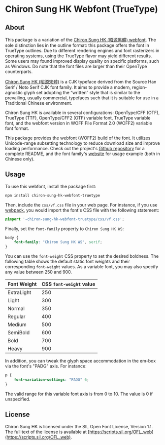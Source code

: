 Chiron Sung HK Webfont (TrueType)
=================================

## About

This package is a variation of the
[Chiron Sung HK (昭源黑體) webfont](https://www.npmjs.com/package/chiron-sung-hk-webfont).
The sole distinction lies in the outline format: this package offers the font in TrueType outlines. Due to
different rendering engines and font rasterizers in operating systems, using the TrueType flavor may yield different
results. Some users may found improved display quality on specific platforms, such as Windows. Do note that the font
files are larger than their OpenType counterparts.

[Chiron Sung HK (昭源宋體)](https://github.com/chiron-fonts/chiron-sung-hk) is a CJK typeface derived from the Source
Han Serif / Noto Serif CJK font family. It aims to provide a
modern, region-agnostic glyph set adopting the “written” style that is similar to the prevailing, usually commercial,
typefaces such that it is suitable for use in a Traditional Chinese environment.

Chiron Sung HK is available in several configurations: OpenType/CFF (OTF), TrueType (TTF), OpenType/CFF2 (OTF) variable
font, TrueType variable font, and the webfont version in WOFF File Format 2.0 (WOFF2) variable font format.

This package provides the webfont (WOFF2) build of the font. It utilizes Unicode-range subsetting technology to reduce
download size and improve loading performance. Check out the
project's [Github repository](https://github.com/chiron-fonts/chiron-sung-hk) for a complete README, and the font
family's [website](https://chiron-fonts.github.io) for usage example (both in Chinese only).

## Usage

To use this webfont, install the package first:

```bash
npm install chiron-sung-hk-webfont-truetype 
```

Then, include the `css/vf.css` file in your web page. For instance, if you use [webpack](https://webpack.js.org/), you
would import the font's CSS file with the following statement:

```css
@import '~chiron-sung-hk-webfont-truetype/css/vf.css';
```

Finally, set the `font-family` property to `Chiron Sung HK WS`:

```css
body {
    font-family: "Chiron Sung HK WS", serif;
}
```

You can use the `font-weight` CSS property to set the desired boldness. The following table shows the default static
font weights and their corresponding `font-weight` values. As a variable font, you may also specify any value between
250 and 900.

| Font Weight | CSS `font-weight` value |
|-------------|-------------------------|
| ExtraLight  | 250                     |
| Light       | 300                     |
| Normal      | 350                     |
| Regular     | 400                     |
| Medium      | 500                     |
| SemiBold    | 600                     |
| Bold        | 700                     |
| Heavy       | 900                     |

In addition, you can tweak the glyph space accommodation in the em-box via the font's "PADG" axis. For instance:

```css
p {
    font-variation-settings: "PADG" 6;
}
```

The valid range for this variable font axis is from 0 to 10. The value is 0 if unspecified.

## License

Chiron Sung HK is licensed under the SIL Open Font License, Version 1.1. The full text of the license is available
at [https://scripts.sil.org/OFL_web](https://scripts.sil.org/OFL_web).
